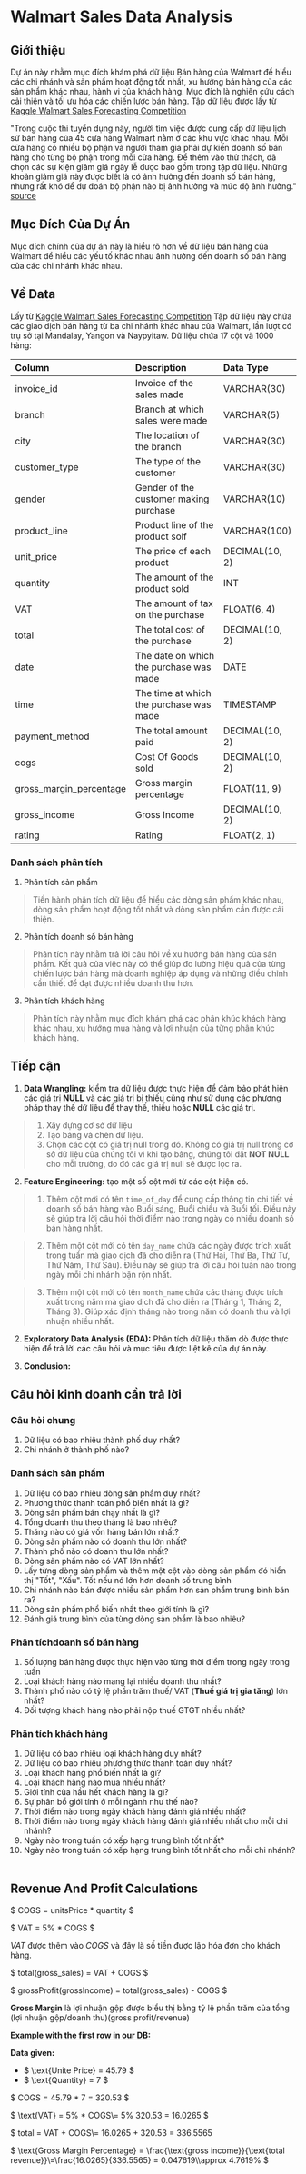 
# Walmart Sales Data Analysis

## Giới thiệu
Dự án này nhằm mục đích khám phá dữ liệu Bán hàng của Walmart để hiểu các chi nhánh và sản phẩm hoạt động tốt nhất, xu hướng bán hàng của các sản phẩm khác nhau, hành vi của khách hàng. Mục đích là nghiên cứu cách cải thiện và tối ưu hóa các chiến lược bán hàng. Tập dữ liệu được lấy từ [Kaggle Walmart Sales Forecasting Competition](https://www.kaggle.com/c/walmart-recruiting-store-sales-forecasting)

"Trong cuộc thi tuyển dụng này, người tìm việc được cung cấp dữ liệu lịch sử bán hàng của 45 cửa hàng Walmart nằm ở các khu vực khác nhau. Mỗi cửa hàng có nhiều bộ phận và người tham gia phải dự kiến doanh số bán hàng cho từng bộ phận trong mỗi cửa hàng. Để thêm vào thử thách, đã chọn các sự kiện giảm giá ngày lễ được bao gồm trong tập dữ liệu. Những khoản giảm giá này được biết là có ảnh hưởng đến doanh số bán hàng, nhưng rất khó để dự đoán bộ phận nào bị ảnh hưởng và mức độ ảnh hưởng." [source](https://www.kaggle.com/c/walmart-recruiting-store-sales-forecasting)

## Mục Đích Của Dự Án
Mục đích chính của dự án này là hiểu rõ hơn về dữ liệu bán hàng của Walmart để hiểu các yếu tố khác nhau ảnh hưởng đến doanh số bán hàng của các chi nhánh khác nhau.

## Về Data
Lấy từ [Kaggle Walmart Sales Forecasting Competition](https://www.kaggle.com/c/walmart-recruiting-store-sales-forecasting)
Tập dữ liệu này chứa các giao dịch bán hàng từ ba chi nhánh khác nhau của Walmart, lần lượt có trụ sở tại Mandalay, Yangon và Naypyitaw. Dữ liệu chứa 17 cột và 1000 hàng:

| Column                  | Description                             | Data Type      |
| :---------------------- | :-------------------------------------- | :------------- |
| invoice_id              | Invoice of the sales made               | VARCHAR(30)    |
| branch                  | Branch at which sales were made         | VARCHAR(5)     |
| city                    | The location of the branch              | VARCHAR(30)    |
| customer_type           | The type of the customer                | VARCHAR(30)    |
| gender                  | Gender of the customer making purchase  | VARCHAR(10)    |
| product_line            | Product line of the product solf        | VARCHAR(100)   |
| unit_price              | The price of each product               | DECIMAL(10, 2) |
| quantity                | The amount of the product sold          | INT            |
| VAT                 | The amount of tax on the purchase       | FLOAT(6, 4)    |
| total                   | The total cost of the purchase          | DECIMAL(10, 2) |
| date                    | The date on which the purchase was made | DATE           |
| time                    | The time at which the purchase was made | TIMESTAMP      |
| payment_method                 | The total amount paid                   | DECIMAL(10, 2) |
| cogs                    | Cost Of Goods sold                      | DECIMAL(10, 2) |
| gross_margin_percentage | Gross margin percentage                 | FLOAT(11, 9)   |
| gross_income            | Gross Income                            | DECIMAL(10, 2) |
| rating                  | Rating                                  | FLOAT(2, 1)    |

### Danh sách phân tích

1. Phân tích sản phẩm

> Tiến hành phân tích dữ liệu để hiểu các dòng sản phẩm khác nhau, dòng sản phẩm hoạt động tốt nhất và dòng sản phẩm cần được cải thiện.

2. Phân tích doanh số bán hàng

> Phân tích này nhằm trả lời câu hỏi về xu hướng bán hàng của sản phẩm. Kết quả của việc này có thể giúp đo lường hiệu quả của từng chiến lược bán hàng mà doanh nghiệp áp dụng và những điều chỉnh cần thiết để đạt được nhiều doanh thu hơn.

3. Phân tích khách hàng

> Phân tích này nhằm mục đích khám phá các phân khúc khách hàng khác nhau, xu hướng mua hàng và lợi nhuận của từng phân khúc khách hàng.

## Tiếp cận 
1. **Data Wrangling:** kiểm tra dữ liệu được thực hiện để đảm bảo phát hiện các giá trị **NULL** và các giá trị bị thiếu cũng như sử dụng các phương pháp thay thế dữ liệu để thay thế, thiếu hoặc **NULL** các giá trị.
> 1. Xây dựng cơ sở dữ liệu
> 2. Tạo bảng và chèn dữ liệu.
> 3. Chọn các cột có giá trị null trong đó. Không có giá trị null trong cơ sở dữ liệu của chúng tôi vì khi tạo bảng, chúng tôi đặt **NOT NULL** cho mỗi trường, do đó các giá trị null sẽ được lọc ra.

2. **Feature Engineering:** tạo một số cột mới từ các cột hiện có.
> 1. Thêm cột mới có tên `time_of_day` để cung cấp thông tin chi tiết về doanh số bán hàng vào Buổi sáng, Buổi chiều và Buổi tối. Điều này sẽ giúp trả lời câu hỏi thời điểm nào trong ngày có nhiều doanh số bán hàng nhất.

> 2. Thêm một cột mới có tên `day_name` chứa các ngày được trích xuất trong tuần mà giao dịch đã cho diễn ra (Thứ Hai, Thứ Ba, Thứ Tư, Thứ Năm, Thứ Sáu). Điều này sẽ giúp trả lời câu hỏi tuần nào trong ngày mỗi chi nhánh bận rộn nhất.

> 3. Thêm một cột mới có tên `month_name` chứa các tháng được trích xuất trong năm mà giao dịch đã cho diễn ra (Tháng 1, Tháng 2, Tháng 3). Giúp xác định tháng nào trong năm có doanh thu và lợi nhuận nhiều nhất.

2. **Exploratory Data Analysis (EDA):** Phân tích dữ liệu thăm dò được thực hiện để trả lời các câu hỏi và mục tiêu được liệt kê của dự án này.

3. **Conclusion:**

## Câu hỏi kinh doanh cần trả lời

### Câu hỏi chung

1. Dữ liệu có bao nhiêu thành phố duy nhất?
2. Chi nhánh ở thành phố nào?

### Danh sách sản phẩm

1. Dữ liệu có bao nhiêu dòng sản phẩm duy nhất?
2. Phương thức thanh toán phổ biến nhất là gì?
3. Dòng sản phẩm bán chạy nhất là gì?
4. Tổng doanh thu theo tháng là bao nhiêu?
5. Tháng nào có giá vốn hàng bán lớn nhất?
6. Dòng sản phẩm nào có doanh thu lớn nhất?
5. Thành phố nào có doanh thu lớn nhất?
6. Dòng sản phẩm nào có VAT lớn nhất?
7. Lấy từng dòng sản phẩm và thêm một cột vào dòng sản phẩm đó hiển thị "Tốt", "Xấu". Tốt nếu nó lớn hơn doanh số trung bình
8. Chi nhánh nào bán được nhiều sản phẩm hơn sản phẩm trung bình bán ra?
9. Dòng sản phẩm phổ biến nhất theo giới tính là gì?
12. Đánh giá trung bình của từng dòng sản phẩm là bao nhiêu?

### Phân tíchdoanh số bán hàng 

1. Số lượng bán hàng được thực hiện vào từng thời điểm trong ngày trong tuần
2. Loại khách hàng nào mang lại nhiều doanh thu nhất?
3. Thành phố nào có tỷ lệ phần trăm thuế/ VAT (**Thuế giá trị gia tăng**) lớn nhất?
4. Đối tượng khách hàng nào phải nộp thuế GTGT nhiều nhất?

### Phân tích khách hàng

1. Dữ liệu có bao nhiêu loại khách hàng duy nhất?
2. Dữ liệu có bao nhiêu phương thức thanh toán duy nhất?
3. Loại khách hàng phổ biến nhất là gì?
4. Loại khách hàng nào mua nhiều nhất?
5. Giới tính của hầu hết khách hàng là gì?
6. Sự phân bổ giới tính ở mỗi ngành như thế nào?
7. Thời điểm nào trong ngày khách hàng đánh giá nhiều nhất?
8. Thời điểm nào trong ngày khách hàng đánh giá nhiều nhất cho mỗi chi nhánh?
9. Ngày nào trong tuần có xếp hạng trung bình tốt nhất?
10. Ngày nào trong tuần có xếp hạng trung bình tốt nhất cho mỗi chi nhánh?
​
## Revenue And Profit Calculations

$ COGS = unitsPrice * quantity $

$ VAT = 5\% * COGS $

$VAT$ được thêm vào $COGS$ và đây là số tiền được lập hóa đơn cho khách hàng.

$ total(gross_sales) = VAT + COGS $

$ grossProfit(grossIncome) = total(gross_sales) - COGS $

**Gross Margin** là lợi nhuận gộp được biểu thị bằng tỷ lệ phần trăm của tổng (lợi nhuận gộp/doanh thu)(gross profit/revenue)



<u>**Example with the first row in our DB:**</u>

**Data given:**

- $ \text{Unite Price} = 45.79 $
- $ \text{Quantity} = 7 $

$ COGS = 45.79 * 7 = 320.53 $

$ \text{VAT} = 5\% * COGS\\= 5\%  320.53 = 16.0265 $

$ total = VAT + COGS\\= 16.0265 + 320.53 = $336.5565$

$ \text{Gross Margin Percentage} = \frac{\text{gross income}}{\text{total revenue}}\\=\frac{16.0265}{336.5565} = 0.047619\\\approx 4.7619\% $
